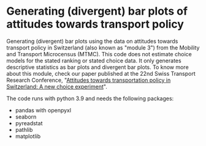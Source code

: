 # Generating (divergent) bar plots of attitudes towards transport policy
Generating (divergent) bar plots using the data on attitudes towards transport policy in Switzerland (also known as "module 3") from the Mobility and Transport Microcensus (MTMC). This code does not estimate choice models for the stated ranking or stated choice data. It only generates descriptive statistics as bar plots and divergent bar plots. To know more about this module, check our paper published at the 22nd Swiss Transport Research Conference, "<a href="http://strc.ch/2022/Danalet_EtAl.pdf">Attitudes towards transportation policy in Switzerland: A new choice experiment</a>".

The code runs with python 3.9 and needs the following packages:
- pandas with openpyxl
- seaborn
- pyreadstat
- pathlib
- matplotlib
